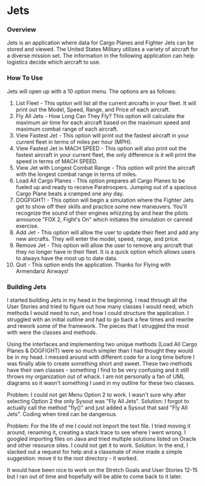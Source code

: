 # Jets

### Overview
Jets is an application where data for Cargo Planes and Fighter Jets can be stored and viewed. The United States Military utilizes a variety of aircraft for a diverse mission set. The information in the following application can help logistics decide which aircraft to use.


### How To Use
Jets will open up with a 10 option menu. The options are as follows: 
1) List Fleet - This option will list all the current aircrafts in your fleet. It will print out the Model, Speed, Range, and Price of each aircraft. 
2) Fly All Jets - How Long Can They Fly? This option will calculate the maximum air time for each aircraft based on the maximum speed and maximum combat range of each aircraft.
3) View Fastest Jet - This option will print out the fastest aircraft in your current fleet in terms of miles per hour (MPH). 
4) View Fastest Jet in MACH SPEED - This option will also print out the fastest aircraft in your current fleet, the only difference is it will print the speed in terms of MACH SPEED.
5) View Jet with Longest Combat Range - This option will print the aircraft with the longest combat range in terms of miles.
6) Load All Cargo Planes - This option prepares all Cargo Planes to be fueled up and ready to receive Paratroopers. Jumping out of a spacious Cargo Plane beats a cramped one any day.
7) DOGFIGHT! - This option will begin a simulation where the Fighter Jets get to show off their skills and practice some new maneuvers. You'll recognize the sound of their engines whizzing by and hear the pilots announce "FOX 2, Fight's On" which initiates the simulation or canned exercise.
8) Add Jet - This option will allow the user to update their fleet and add any new aircrafts. They will enter the model, speed, range, and price.
9) Remove Jet - This option will allow the user to remove any aircraft that they no longer have in their fleet. It is a quick option which allows users to always have the most up to date data.
10) Quit - This option ends the application. Thanks for Flying with Armendariz Airways!


### Building Jets
I started building Jets in my head in the beginning. I read through all the User Stories and tried to figure out how many classes I would need, which methods I would need to run, and how I could structure the application. I struggled with an initial outline and had to go back a few times and rewrite and rework some of the framework. The pieces that I struggled the most with were the classes and methods. 

Using the interfaces and implementing two unique methods (Load All Cargo Planes & DOGFIGHT) were so much simpler than I had thought they would be in my head. I messed around with different code for a long time before I was finally able to create something short and sweet. These two methods have their own classes - something I find to be very confusing and it still throws my organization out of whack. I am not personally a fan of UML diagrams so it wasn't something I used in my outline for these two classes.

Problem: I could not get Menu Option 2 to work. I wasn't sure why after selecting Option 2 the only Sysout was "Fly All Jets". 
Solution: I forgot to actually call the method "fly()" and just added a Sysout that said "Fly All Jets". Coding when tired can be dangerous.

Problem: For the life of me I could not import the text file. I tried moving it around, renaming it, creating a stack trace to see where I went wrong. I googled importing files on Java and tried multiple solutions listed on Oracle and other resource sites. I could not get it to work.
Solution: In the end, I slacked out a request for help and a classmate of mine made a simple suggestion: move it to the root directory - it worked.

It would have been nice to work on the Stretch Goals and User Stories 12-15 but I ran out of time and hopefully will be able to come back to it later.
